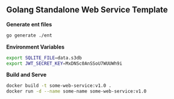 ## Golang Standalone Web Service Template


**Generate ent files**

```bash
go generate ./ent
```

**Environment Variables**
```bash
export SQLITE_FILE=data.s3db
export JWT_SECRET_KEY=MxDNSc0AnSSoU7WUUWh9i
```

**Build and Serve**

```bash
docker build -t some-web-service:v1.0 .
docker run -d --name some-name some-web-service:v1.0
```

